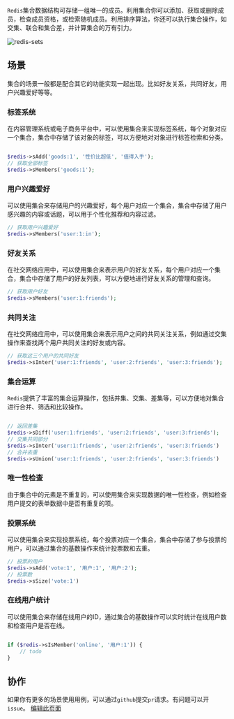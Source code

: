 `Redis`集合数据结构可存储一组唯一的成员。利用集合你可以添加、获取或删除成员，检查成员资格，或检索随机成员。利用排序算法，你还可以执行集合操作，如交集、联合和集合差，并计算集合的万有引力。

![redis-sets](https://redis.com/wp-content/uploads/2019/07/data-structures-_sets.svg?&auto=webp&quality=85,75&width=800)

## 场景

集合的场景一般都是配合其它的功能实现一起出现。比如好友关系，共同好友，用户兴趣爱好等等。

### 标签系统

在内容管理系统或电子商务平台中，可以使用集合来实现标签系统，每个对象对应一个集合，集合中存储了该对象的标签，可以方便地对对象进行标签检索和分类。

```php

$redis->sAdd('goods:1', '性价比超低', '值得入手');
// 获取全部标签
$redis->sMembers('goods:1');
```

### 用户兴趣爱好

可以使用集合来存储用户的兴趣爱好，每个用户对应一个集合，集合中存储了用户感兴趣的内容或话题，可以用于个性化推荐和内容过滤。

```php
// 获取用户兴趣爱好
$redis->sMembers('user:1:in');
```

### 好友关系

在社交网络应用中，可以使用集合来表示用户的好友关系，每个用户对应一个集合，集合中存储了用户的好友列表，可以方便地进行好友关系的管理和查询。

```php
// 获取用户好友 
$redis->sMembers('user:1:friends');
```
### 共同关注

在社交网络应用中，可以使用集合来表示用户之间的共同关注关系，例如通过交集操作来查找两个用户共同关注的好友或内容。

```php
// 获取这三个用户的共同好友
$redis->sInter('user:1:friends', 'user:2:friends', 'user:3:friends');

```

### 集合运算

`Redis`提供了丰富的集合运算操作，包括并集、交集、差集等，可以方便地对集合进行合并、筛选和比较操作。

```php

// 返回差集
$redis->sDiff('user:1:friends', 'user:2:friends', 'user:3:friends');
// 交集共同部分
$redis->sInter('user:1:friends', 'user:2:friends', 'user:3:friends')
// 合并去重
$redis->sUnion('user:1:friends', 'user:2:friends', 'user:3:friends')
```

### 唯一性检查

由于集合中的元素是不重复的，可以使用集合来实现数据的唯一性检查，例如检查用户提交的表单数据中是否有重复的项。

### 投票系统

可以使用集合来实现投票系统，每个投票对应一个集合，集合中存储了参与投票的用户，可以通过集合的基数操作来统计投票数和去重。

```php
// 投票的用户
$redis->sAdd('vote:1', '用户:1', '用户:2');
// 投票数
$redis->sSize('vote:1')

```

### 在线用户统计

可以使用集合来存储在线用户的ID，通过集合的基数操作可以实时统计在线用户数和检查用户是否在线。

```php

if ($redis->sIsMember('online', '用户:1')) {
    // todo
}

```


## 协作

如果你有更多的场景使用用例，可以通过`github`提交`pr`请求。有问题可以开`issue`。
[编辑此页面](https://github.com/TianLiangZhou/loocode.com/blob/main/docs/redis/Redis%E5%AE%9E%E7%94%A8%E6%8C%87%E5%8D%97/%E9%9B%86%E5%90%88%E7%AF%87.md)



